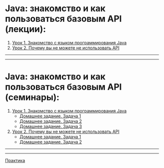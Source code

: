 
# **Java: знакомство и как пользоваться базовым API (лекции):**

1. [Урок 1. Знакомство с языком программирования Java](https://github.com/olgashenkel/Java_course/tree/main/Lesson/Lesson_1/src)
2. [Урок 2. Почему вы не можете не использовать API](https://github.com/olgashenkel/Java_course/tree/main/Lesson/Lesson_2/src)
<!-- 3. [Урок 3. Коллекции JAVA: Введение]()
4. [Урок 4. Хранение и обработка данных ч1: приоритетные коллекции]()
5. [Урок 5. Хранение и обработка данных ч2: множество коллекций Map]()
6. [Урок 6. Хранение и обработка данных ч3: множество коллекций Set]() -->

---
---

# **Java: знакомство и как пользоваться базовым API (семинары):**

1. [Урок 1. Знакомство с языком программирования Java](https://github.com/olgashenkel/Java_course/tree/main/Seminar/Seminar_1/src)
   * [Домашнее задание. Задача 1](https://github.com/olgashenkel/Java_course/blob/main/Seminar/Seminar_1/src/DZ_1.java)
   * [Домашнее задание. Задача 2](https://github.com/olgashenkel/Java_course/blob/main/Seminar/Seminar_1/src/DZ_2.java)
   * [Домашнее задание. Задача 3](https://github.com/olgashenkel/Java_course/blob/main/Seminar/Seminar_1/src/DZ_3.java)
2. [Урок 2. Почему вы не можете не использовать API](https://github.com/olgashenkel/Java_course/tree/main/Seminar/Seminar_2/src)
   * [Домашнее задание. Задача 1](https://github.com/olgashenkel/Java_course/blob/main/Seminar/Seminar_2/src/DZ_1.java)
   * [Домашнее задание. Задача 2](https://github.com/olgashenkel/Java_course/blob/main/Seminar/Seminar_2/src/DZ_2.java)
<!--    3. [Урок 3. Коллекции JAVA: Введение]()
   * [Домашнее задание. Задача 1]()
   * [Домашнее задание. Задача 2]()
   * [Домашнее задание. Задача 3]()
4. [Урок 4. Хранение и обработка данных ч1: приоритетные коллекции]()
   * [Домашнее задание. Задача 1]()
   * [Домашнее задание. Задача 2]()
5. [Урок 5. Хранение и обработка данных ч2: множество коллекций Map]()
   * [Домашнее задание. Задача 1]()
   * [Домашнее задание. Задача 2]()
6. [Урок 6. Хранение и обработка данных ч3: множество коллекций Set]()
   * [Домашнее задание. Задача 1]()
   * [Домашнее задание. Задача 2]() -->

---
---

[Практика](https://github.com/olgashenkel/Java_course/tree/main/Practice/src)
